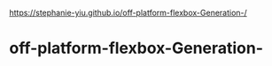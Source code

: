 https://stephanie-yiu.github.io/off-platform-flexbox-Generation-/








# off-platform-flexbox-Generation-
